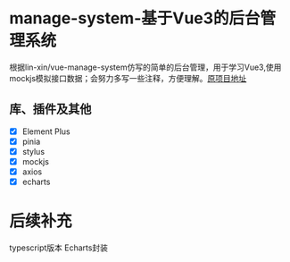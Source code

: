 # manage-system-基于Vue3的后台管理系统

根据lin-xin/vue-manage-system仿写的简单的后台管理，用于学习Vue3,使用mockjs模拟接口数据；会努力多写一些注释，方便理解。[原项目地址](https://github.com/lin-xin/vue-manage-system)

## 库、插件及其他

-   [x] Element Plus
-   [x] pinia
-   [x] stylus
-   [x] mockjs
-   [x] axios
-   [x] echarts

# 后续补充

typescript版本
Echarts封装